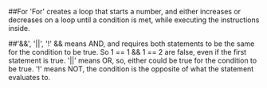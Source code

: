 ##For
    'For' creates a loop that starts a number, and either increases or decreases on a loop until a condition is met, while executing the instructions inside.

##'&&', '||', '!'
    && means AND, and requires both statements to be the same for the condition to be true. So 1 == 1 && 1 == 2 are false, even if the first statement is true. '||' means OR, so, either could be true for the condition to be true. '!' means NOT, the condition is the opposite of what the statement evaluates to.